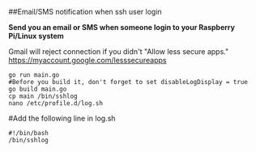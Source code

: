 ##Email/SMS notification when ssh user login

**Send you an email or SMS when someone login to your Raspberry Pi/Linux system**

Gmail will reject connection if you didn't "Allow less secure apps."  https://myaccount.google.com/lesssecureapps

```
go run main.go
#Before you build it, don't forget to set disableLogDisplay = true
go build main.go
cp main /bin/sshlog
nano /etc/profile.d/log.sh
```

#Add the following line in log.sh
```
#!/bin/bash
/bin/sshlog
```
